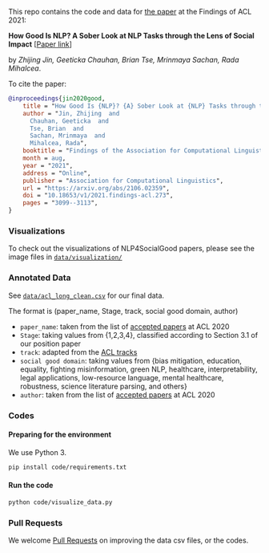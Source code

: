 This repo contains the code and data for [the paper](https://arxiv.org/abs/2106.02359) at the Findings of ACL 2021:

**How Good Is NLP? A Sober Look at NLP Tasks through the Lens of Social Impact** [[Paper link](https://arxiv.org/abs/2106.02359)]

by _Zhijing Jin, Geeticka Chauhan, Brian Tse, Mrinmaya Sachan, Rada Mihalcea_.

To cite the paper:

```bibtex
@inproceedings{jin2020good,
    title = "How Good Is {NLP}? {A} Sober Look at {NLP} Tasks through the Lens of Social Impact",
    author = "Jin, Zhijing  and
      Chauhan, Geeticka  and
      Tse, Brian  and
      Sachan, Mrinmaya  and
      Mihalcea, Rada",
    booktitle = "Findings of the Association for Computational Linguistics: ACL-IJCNLP 2021",
    month = aug,
    year = "2021",
    address = "Online",
    publisher = "Association for Computational Linguistics",
    url = "https://arxiv.org/abs/2106.02359",
    doi = "10.18653/v1/2021.findings-acl.273",
    pages = "3099--3113",
}
```

### Visualizations

To check out the visualizations of NLP4SocialGood papers, please see the image files
in [`data/visualization/`](data/visualization)

### Annotated Data

See [`data/acl_long_clean.csv`](data/acl_long_clean.csv) for our final data.

The format is (paper_name, Stage, track, social good domain, author)

- `paper_name`: taken from the list
  of [accepted papers](https://www.aclweb.org/anthology/events/acl-2020/#2020-acl-main) at ACL 2020
- `Stage`: taking values from {1,2,3,4}, classified according to Section 3.1 of our position paper
- `track`: adapted from the [ACL tracks](https://acl2020.org/blog/general-conference-statistics/)
- `social good domain`: taking values from {bias mitigation, education, equality, fighting misinformation, green NLP,
  healthcare, interpretability, legal applications, low-resource language, mental healthcare, robustness, science
  literature parsing, and others}
- `author`: taken from the list of [accepted papers](https://www.aclweb.org/anthology/events/acl-2020/#2020-acl-main) at
  ACL 2020

### Codes

#### Preparing for the environment

We use Python 3.

```bash
pip install code/requirements.txt
```

#### Run the code

```bash
python code/visualize_data.py
```

### Pull Requests

We welcome [Pull Requests](https://github.com/zhijing-jin/nlp4sg_acl2021/pulls) on improving the data csv files, or the
codes.
